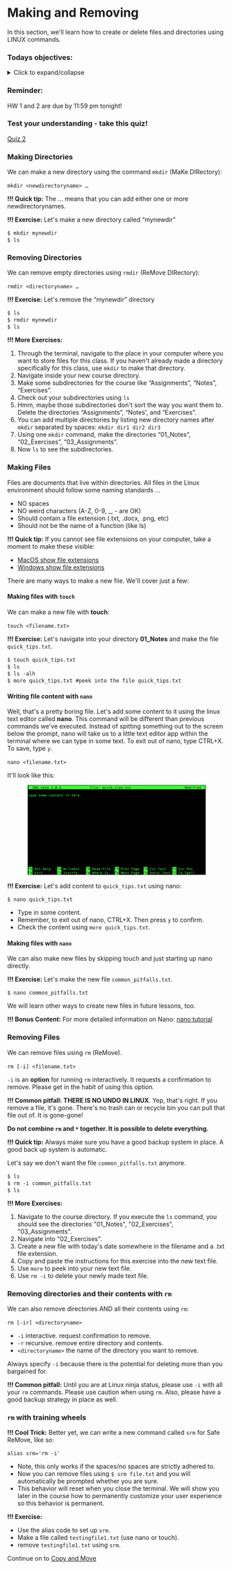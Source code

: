 # Making and Removing

In this section, we'll learn how to create or delete files and directories using LINUX commands.

### Todays objectives: 

<details>
  <summary>Click to expand/collapse</summary>

---

- **Vocabulary**
  - Source (as in the source file in a copy `cp` command)
  - Target (as in the target file in a copy `cp` command)
  - File transfer
  - File compression
  - File formats
  - Text files
  - Binary files
  - Text editor
  - File extensions
  - Checksums
  - Standard streams
  - Redirection
  - Standard input (stdin)
  - Standard output (stdout)
  - Standard error (stderr)

- **Things you should know how to do after this class**
  - Be comfortable using `cp` to copy files or directories in a few different ways (new file in the same directory, in a different directory, or with a new name)
  - Be comfortable using `mv` to move files and directories in different ways. Know the difference between `cp` and `mv`.
  - Know how to log into a remote computer, server, or supercomputer
  - Know one or two ways to transfer files from remote computers to your local computer
  - Know how to check whether your file was corrupted during transit.
  - Know the difference between text files and binary files.
  - Know that all your files should have file extensions.
  - Know a little bit about FASTA and GTF/GFF (Annotation) files
  - Know how to zip and unzip .gz/g-zipped files
  - Understand what stdout, stderr, and stdin mean
  - Know how to redirect stdout, or stderr to an output file.

- **Commands covered**
  - `mv`
  - `cp`
  - `touch <filename>`
  - `nano <filename>`
  - `rsync` or `wget` (or sftp, curl, or scp – whichever works best for you)
  - `md5sum` or `md5` or `md5sum-lite`
  - `gzip`
  - `gunzip`
  - `>`
  - `2>`
  - `&>`
  - `>>`

---

</details>


### Reminder: 

HW 1 and 2 are due by 11:59 pm tonight!

### Test your understanding - take this quiz!

[Quiz 2](https://forms.gle/zLRYckV6ZPNjeahv8)

### Making Directories

We can make a new directory using the command `mkdir` (MaKe DIRectory):

`mkdir <newdirectoryname> …`

**!!! Quick tip:** The … means that you can add either one or more newdirectorynames.

**!!! Exercise:** Let's make a new directory called “mynewdir”

```
$ mkdir mynewdir
$ ls
```

### Removing Directories

We can remove empty directories using `rmdir` (ReMove DIRectory):

`rmdir <directoryname> …`

**!!! Exercise:** Let's remove the “mynewdir” directory

```
$ ls
$ rmdir mynewdir
$ ls
```

**!!! More Exercises:** 

1. Through the terminal, navigate to the place in your computer where you want to store files for this class. If you haven't already made a directory specifically for this class, use `mkdir` to make that directory.
2. Navigate inside your new course directory.
3. Make some subdirectories for the course like “Assignments”, “Notes”, “Exercises”.
4. Check out your subdirectories using `ls`
5. Hmm, maybe those subdirectories don't sort the way you want them to. Delete the directories “Assignments”, “Notes', and “Exercises”.
6. You can add multiple directories by listing new directory names after `mkdir` separated by spaces: `mkdir dir1 dir2 dir3`
7. Using one `mkdir` command, make the directories “01_Notes”, “02_Exercises”, “03_Assignments”.
8. Now `ls` to see the subdirectories. 

### Making Files

Files are documents that live within directories. All files in the Linux environment should follow some naming standards …

- NO spaces
- NO weird characters (A-Z, 0-9, _, - are OK)
- Should contain a file extension (.txt, .docx, .png, etc)
- Should not be the name of a function (like ls)

**!!! Quick tip:** If you cannot see file extensions on your computer, take a moment to make these visible:
  - [MacOS show file extensions](https://www.idownloadblog.com/2023/05/23/how-to-show-hide-filename-extensions-mac/)
  - [Windows show file extensions](https://www.howtogeek.com/205086/beginner-how-to-make-windows-show-file-extensions/)

There are many ways to make a new file. We'll cover just a few: 

#### Making files with `touch`

We can make a new file with **touch**:

`touch <filename.txt>`

**!!! Exercise:** Let's navigate into your directory **01_Notes** and make the file `quick_tips.txt`.

```
$ touch quick_tips.txt
$ ls
$ ls -alh
$ more quick_tips.txt #peek into the file quick_tips.txt
```
#### Writing file content with `nano`

Well, that's a pretty boring file. Let's add some content to it using the linux text editor called **nano**. This command will be different than previous commands we've executed. Instead of spitting something out to the screen below the prompt, nano will take us to a little text editor app within the terminal where we can type in some text. To exit out of nano, type CTRL+X. To save, type `y`.

`nano <filename.txt>`

It'll look like this:

<p align="center">
<img width="410" alt="nano" src="https://github.com/jesshill/CSU-2025FA-DSCI-510-001_LINUX_as_a_computational_platform/blob/main/Images/nano.png">
</p>

**!!! Exercise:** Let's add content to `quick_tips.txt` using nano:

```
$ nano quick_tips.txt
```

- Type in some content.
- Remember, to exit out of nano, CTRL+X. Then press `y` to confirm.
- Check the content using `more quick_tips.txt`.

#### Making files with `nano`

We can also make new files by skipping touch and just starting up nano directly.

**!!! Exercise:** Let's make the new file `common_pitfalls.txt`.

```
$ nano common_pitfalls.txt
```

We will learn other ways to create new files in future lessons, too.

**!!! Bonus Content:** For more detailed information on Nano: [nano tutorial](../../Resources/nano_tutorial.md)

### Removing Files

We can remove files using `rm` (ReMove).

`rm [-i] <filename.txt>`

`-i` is an **option** for running `rm` interactively. It requests a confirmation to remove. Please get in the habit of using this option.

**!!! Common pitfall:** **THERE IS NO UNDO IN LINUX**. Yep, that's right. If you remove a file, it's gone. There's no trash can or recycle bin you can pull that file out of. It is gone-gone!

**Do not combine `rm` and `*` together. It is possible to delete everything.**

**!!! Quick tip:** Always make sure you have a good backup system in place. A good back up system is automatic.

Let's say we don't want the file `common_pitfalls.txt` anymore.

```
$ ls
$ rm -i common_pitfalls.txt
$ ls
```

**!!! More Exercises:** 

1. Navigate to the course directory. If you execute the `ls` command, you should see the directories "01_Notes", "02_Exercises", "03_Assignments".
2. Navigate into "02_Exercises".
3. Create a new file with today's date somewhere in the filename and a .txt file extension.
4. Copy and paste the instructions for this exercise into the new text file.
5. Use `more` to peek into your new text file.
6. Use `rm -i` to delete your newly made text file.

### Removing directories and their contents with `rm`

We can also remove directories AND all their contents using `rm`:

`rm [-ir] <directoryname>`

- `-i` interactive. request confirmation to remove.
- `-r` recursive. remove entire directory and contents.
- `<directoryname>` the name of the directory you want to remove.

Always specify `-i` because there is the potential for deleting more than you bargained for.

**!!! Common pitfall:** Until you are at Linux ninja status, please use `-i` with all your `rm` commands. Please use caution when using `rm`. Also, please have a good backup strategy in place as well.

### `rm` with training wheels

**!!! Cool Trick:** Better yet, we can write a new command called `srm` for Safe ReMove, like so:

```
alias srm='rm -i'
```

- Note, this only works if the spaces/no spaces are strictly adhered to.
- Now you can remove files using `$ srm file.txt` and you will automatically be prompted whether you are sure.
- This behavior will reset when you close the terminal. We will show you later in the course how to permanently customize your user experience so this behavior is permanent.

**!!! Exercise:** 

- Use the alias code to set up `srm`.
- Make a file called `testingfile1.txt` (use nano or touch).
- remove `testingfile1.txt` using `srm`.

Continue on to [Copy and Move](2-2_Copying_and_Moving.md)
